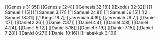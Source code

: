 [[Genesis 31:35]]
[[Genesis 32:4]]
[[Genesis 32:18]]
[[Exodus 32:32]]
[[1 Samuel 1:15]]
[[1 Samuel 3:17]]
[[1 Samuel 24:8]]
[[1 Samuel 26:15]]
[[2 Samuel 18:31]]
[[1 Kings 18:7]]
[[Jeremiah 4:19]]
[[Jeremiah 29:7]]
[[Daniel 1:7]]
[[Daniel 2:26]]
[[Daniel 2:37]]
[[Daniel 4:4]]
[[Daniel 4:8]]
[[Daniel 4:24]]
[[Daniel 5:12]]
[[Daniel 5:18]]
[[Daniel 5:19]]
[[Daniel 7:15]]
[[Daniel 7:28]]
[[Daniel 8:27]]
[[Daniel 10:16]]
[[Habakkuk 3:10]]
